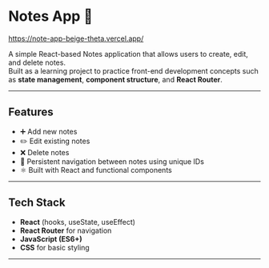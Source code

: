 # Notes App 📝

https://note-app-beige-theta.vercel.app/

A simple React-based Notes application that allows users to create, edit, and delete notes.  
Built as a learning project to practice front-end development concepts such as **state management**, **component structure**, and **React Router**.

---

## Features
- ➕ Add new notes  
- ✏️ Edit existing notes  
- ❌ Delete notes  
- 📂 Persistent navigation between notes using unique IDs  
- ⚛️ Built with React and functional components  

---

## Tech Stack
- **React** (hooks, useState, useEffect)  
- **React Router** for navigation  
- **JavaScript (ES6+)**  
- **CSS** for basic styling  

---
